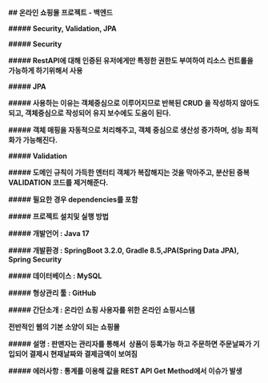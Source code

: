 **## 온라인 쇼핑몰 프로젝트 - 백엔드**

**##### Security, Validation, JPA**

**##### Security**

**##### RestAPI에 대해 인증된 유저에게만 특정한 권한도 부여하여 리소스 컨트롤을 가능하게 하기위해서 사용**

**##### JPA**

**##### 사용하는 이유는 객체중심으로 이루어지므로 반복된 CRUD 을 작성하지 않아도되고, 객체중심으로 작성되어 유지 보수에도 도움이 된다.**

**##### 객체 매핑을 자동적으로 처리해주고, 객체 중심으로 생산성 증가하며, 성능 최적화가 가능해진다.**

**##### Validation**

**##### 도메인 규칙이 가득한 엔터티 객체가 복잡해지는 것을 막아주고, 분산된 중복 VALIDATION 코드를 제거해준다.**

**##### 필요한 경우 dependencies를 포함**

**##### 프로젝트 설치및 실행 방법**

**##### 개발언어 : Java 17**

**##### 개발환경 : SpringBoot 3.2.0, Gradle 8.5,JPA(Spring Data JPA), Spring Security**

**##### 데이터베이스 : MySQL**

**##### 형상관리 툴 : GitHub**

**##### 간단소개 : 온라인 쇼핑 사용자를 위한 온라인 쇼핑시스템**

**전반적인 웹의 기본 소양이 되는 쇼핑몰**

**##### 설명 : 판맨자는 관리자를 통해서  상품이 등록가능 하고 주문하면 주문날짜가 기입되어 결제시 현재날짜와 결제금액이 보여짐**

**##### 에러사항 : 통계를 이용해 값을 REST API Get Method에서 이슈가 발생**
